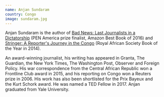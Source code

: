 ```yaml
---
name: Anjan Sundaram
country: Congo
image: sundaram.jpg
---
```

Anjan Sundaram is the author of <a href="http://www.penguinrandomhouse.com/books/243405/bad-news-by-anjan-sundaram/">Bad News: Last Journalists in a Dictatorship﻿</a> (PEN America prize finalist, Amazon Best Book of 2016) and <a href="http://www.randomhouse.com/book/227869/stringer-by-anjan-sundaram">Stringer: A Reporter's Journey in the Congo</a> (Royal African Society Book of the Year in 2014).

An award-winning journalist, his writing has appeared in Granta, The Guardian, the New York Times, The Washington Post,﻿﻿ Observer and﻿﻿ Foreign Policy. His war correspondence from the Central African Republic won a Frontline Club award in 2015, and his reporting on Congo won a Reuters prize in 2006. His work has also been shortlisted for the Prix Bayeux and the Kurt Schork award. He was named a TED Fellow in 2017. Anjan graduated from Yale University.﻿